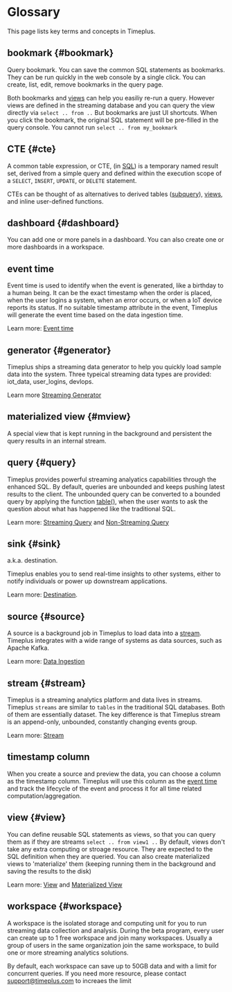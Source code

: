 # Glossary

This page lists key terms and concepts in Timeplus.

## bookmark {#bookmark}

Query bookmark. You can save the common SQL statements as bookmarks. They can be run quickly in the web console by a single click. You can create, list, edit, remove bookmarks in the query page.

Both bookmarks and [views](#view) can help you easiliy re-run a query. However views are defined in the streaming database and you can query the view directly via `select .. from ..` But bookmarks are just UI shortcuts. When you click the bookmark, the original SQL statement will be pre-filled in the query console. You cannot run `select .. from my_bookmark`



## CTE {#cte}

A common table expression, or CTE, (in [SQL](https://en.wikipedia.org/wiki/SQL)) is a temporary named result set, derived from a simple query and defined within the execution scope of a `SELECT`, `INSERT`, `UPDATE`, or `DELETE` statement.

CTEs can be thought of as alternatives to derived tables ([subquery](https://en.wikipedia.org/wiki/Subquery)), [views](https://en.wikipedia.org/wiki/View_(database)), and inline user-defined functions.

## dashboard {#dashboard}

You can add one or more panels in a dashboard. You can also create one or more dashboards in a workspace.

## event time

Event time is used to identify when the event is generated, like a birthday to a human being. It can be the exact timestamp when the order is placed, when the user logins a system, when an error occurs, or when a IoT device reports its status. If no suitable timestamp attribute in the event, Timeplus will generate the event time based on the data ingestion time.

Learn more: [Event time](eventtime)

## generator {#generator}

Timeplus ships a streaming data generator to help you quickly load sample data into the system. Three typeical streaming data types are provided: iot_data, user_logins, devlops.

Learn more [Streaming Generator](stream-generator)

## materialized view {#mview}

A special view that is kept running in the background and persistent the query results in an internal stream.

## query {#query}

Timeplus provides powerful streaming analyatics capabilities through the enhanced SQL. By default, queries are unbounded and keeps pushing latest results to the client. The unbounded query can be converted to a bounded query by applying the function [table()](functions#table), when the user wants to ask the question about what has happened like the traditional SQL.

Learn more: [Streaming Query](stream-query) and [Non-Streaming Query](history)

## sink {#sink}

a.k.a. destination. 

Timeplus enables you to send real-time insights to other systems, either to notify individuals or power up downstream applications.

Learn more: [Destination](destination).

## source {#source}

A source is a background job in Timeplus to load data into a [stream](#stream). Timeplus integrates with a wide range of systems as data sources, such as Apache Kafka.

Learn more: [Data Ingestion](http://localhost:3030/docs/ingestion) 

## stream {#stream}

Timeplus is a streaming analytics platform and data lives in streams. Timeplus `streams` are similar to `tables` in the traditional SQL databases. Both of them are essentially dataset. The key difference is that Timeplus stream is an append-only, unbounded, constantly changing events group.

Learn more: [Stream](working-with-streams) 

## timestamp column

When you create a source and preview the data, you can choose a column as the timestamp column. Timeplus will use this column as the [event time](#event_time) and track the lifecycle of the event and process it for all time related computation/aggregation. 

## view {#view}

You can define reusable SQL statements as views, so that you can query them as if they are streams `select .. from view1 ..` By default, views don't take any extra computing or stroage resource. They are expected to the SQL definition when they are queried. You can also create materialized views to 'materialize' them (keeping running them in the background and saving the results to the disk)

Learn more: [View](view) and [Materialized View](view#m_view)

## workspace {#workspace}

A workspace is the isolated storage and computing unit for you to run streaming data collection and analysis. During the beta program, every user can create up to 1 free workspace and join many workspaces. Usually a group of users in the same organization join the same workspace, to build one or more streaming analytics solutions.

By default, each workspace can save up to 50GB data and with a limit for concurrent queries. If you need more resource, please contact support@timeplus.com to increaes the limit